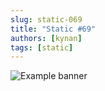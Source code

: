 ```yaml
---
slug: static-069
title: "Static #69"
authors: [kynan]
tags: [static]
---
```


![Example banner](/img/stories/static/069.png)
